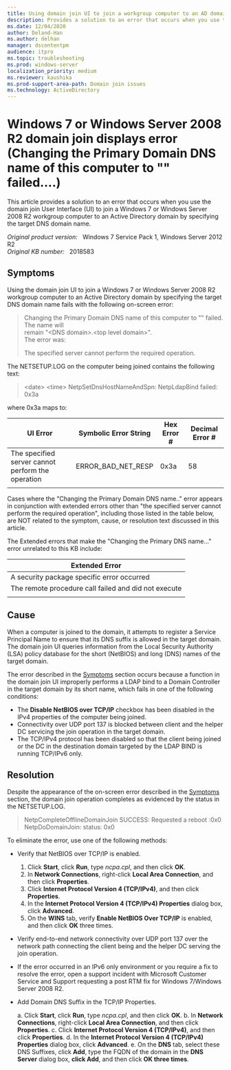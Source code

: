 ```yaml
---
title: Using domain join UI to join a workgroup computer to an AD domain by specifying the target DNS domain name fails
description: Provides a solution to an error that occurs when you use the domain join User Interface (UI) to join a Windows 7 or Windows Server 2008 R2 workgroup computer to an Active Directory domain by specifying the target DNS domain name.
ms.date: 12/04/2020
author: Deland-Han
ms.author: delhan
manager: dscontentpm
audience: itpro
ms.topic: troubleshooting
ms.prod: windows-server
localization_priority: medium
ms.reviewer: kaushika
ms.prod-support-area-path: Domain join issues
ms.technology: ActiveDirectory
---
```

# Windows 7 or Windows Server 2008 R2 domain join displays error (Changing the Primary Domain DNS name of this computer to "" failed....)

This article provides a solution to an error that occurs when you use the domain join User Interface (UI) to join a Windows 7 or Windows Server 2008 R2 workgroup computer to an Active Directory domain by specifying the target DNS domain name.

_Original product version:_ &nbsp; Windows 7 Service Pack 1, Windows Server 2012 R2  
_Original KB number:_ &nbsp; 2018583

## Symptoms

Using the domain join UI to join a Windows 7 or Windows Server 2008 R2 workgroup computer to an Active Directory domain by specifying the target DNS domain name fails with the following on-screen error:

> Changing the Primary Domain DNS name of this computer to "" failed. The name will  
remain "\<DNS domain>.\<top level domain>".  
The error was:  
>
> The specified server cannot perform the required operation.

The NETSETUP.LOG on the computer being joined contains the following text:

> \<date> \<time> NetpSetDnsHostNameAndSpn: NetpLdapBind failed: 0x3a

where 0x3a maps to:

|UI Error|Symbolic Error String|Hex Error #|Decimal Error #|
|---|---|---|---|
|The specified server cannot perform the operation|ERROR_BAD_NET_RESP|0x3a|58|
|||||

Cases where the "Changing the Primary Domain DNS name.." error appears in conjunction with extended errors other than "the specified server cannot perform the required operation", including those listed in the table below, are NOT related to the symptom, cause, or resolution text discussed in this article.

The Extended errors that make the "Changing the Primary DNS name..." error unrelated to this KB include:

|Extended Error|
|---|
|A security package specific error occurred|
|The remote procedure call failed and did not execute|
||

## Cause

When a computer is joined to the domain, it attempts to register a Service Principal Name to ensure that its DNS suffix is allowed in the target domain. The domain join UI queries information from the Local Security Authority (LSA) policy database for the short (NetBIOS) and long (DNS) names of the target domain.

The error described in the [Symptoms](#symptoms) section occurs because a function in the domain join UI improperly performs a LDAP bind to a Domain Controller in the target domain by its short name, which fails in one of the following conditions:

- The **Disable NetBIOS over TCP/IP** checkbox has been disabled in the IPv4 properties of the computer being joined.
- Connectivity over UDP port 137 is blocked between client and the helper DC servicing the join operation in the target domain.
- The TCP/IPv4 protocol has been disabled so that the client being joined or the DC in the destination domain targeted by the LDAP BIND is running TCP/IPv6 only.

## Resolution

Despite the appearance of the on-screen error described in the [Symptoms](#symptoms) section, the domain join operation completes as evidenced by the status in the NETSETUP.LOG.

> NetpCompleteOfflineDomainJoin SUCCESS: Requested a reboot :0x0  
NetpDoDomainJoin: status: 0x0

To eliminate the error, use one of the following methods:

- Verify that NetBIOS over TCP/IP is enabled.

    1. Click **Start**, click **Run**, type *ncpa.cpl*, and then click **OK**.
    2. In **Network Connections**, right-click **Local Area Connection**, and then click **Properties**.
    3. Click **Internet Protocol Version 4 (TCP/IPv4)**, and then click **Properties**.
    4. In the **Internet Protocol Version 4 (TCP/IPv4) Properties** dialog box, click **Advanced**.
    5. On the **WINS** tab, verify **Enable NetBIOS Over TCP/IP** is enabled, and then click **OK** three times.

- Verify end-to-end network connectivity over UDP port 137 over the network path connecting the client being and the helper DC serving the join operation.

- If the error occurred in an IPv6 only environment or you require a fix to resolve the error, open a support incident with Microsoft Customer Service and Support requesting a post RTM fix for Windows 7/Windows Server 2008 R2.

- Add Domain DNS Suffix in the TCP/IP Properties.

    a. Click **Start**, click **Run**, type *ncpa.cpl*, and then click **OK**.
    b. In **Network Connections**, right-click **Local Area Connection**, and then click **Properties**.
    c. Click **Internet Protocol Version 4 (TCP/IPv4)**, and then click **Properties**.
    d. In the **Internet Protocol Version 4 (TCP/IPv4) Properties** dialog box, click **Advanced**.
    e. On the **DNS** tab, select these DNS Suffixes, click **Add**, type the FQDN of the domain in the **DNS Server** dialog box, **click Add**, and then click **OK three times**.
